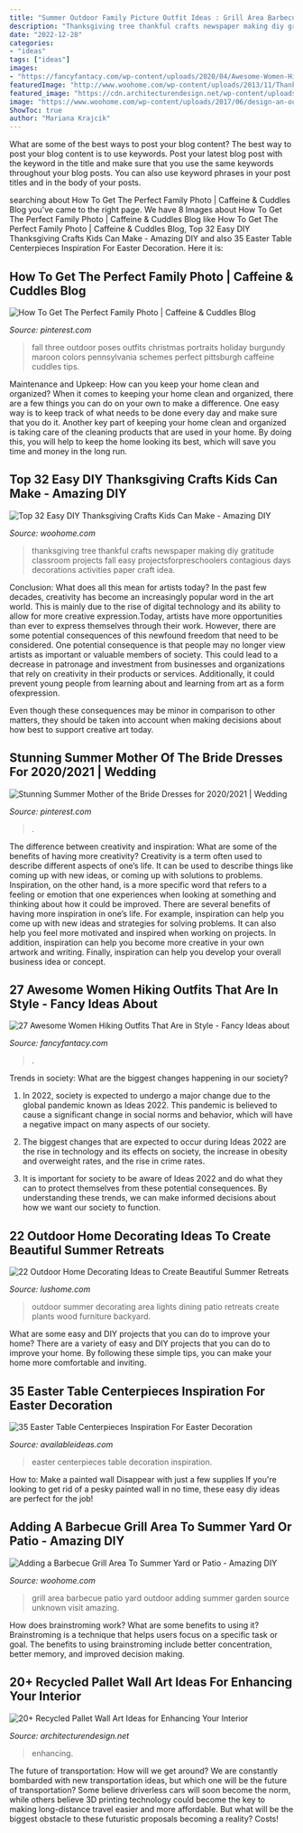 ```yaml
---
title: "Summer Outdoor Family Picture Outfit Ideas : Grill Area Barbecue Patio Yard Outdoor Adding Summer Garden Source Unknown Visit Amazing"
description: "Thanksgiving tree thankful crafts newspaper making diy gratitude classroom projects fall easy projectsforpreschoolers contagious days decorations activities paper craft idea"
date: "2022-12-28"
categories:
- "ideas"
tags: ["ideas"]
images:
- "https://fancyfantacy.com/wp-content/uploads/2020/04/Awesome-Women-Hiking-Outfits-That-Are-in-Style-11.jpg"
featuredImage: "http://www.woohome.com/wp-content/uploads/2013/11/Thanksgiving-Crafts-Kids-Can-Make-29.jpg"
featured_image: "https://cdn.architecturendesign.net/wp-content/uploads/2015/06/AD-Pallet-Wall-Art-20.jpg"
image: "https://www.woohome.com/wp-content/uploads/2017/06/design-an-outdoor-barbeque-grill-area-4.jpg"
ShowToc: true
author: "Mariana Krajcik"
---
```



What are some of the best ways to post your blog content?
The best way to post your blog content is to use keywords. Post your latest blog post with the keyword in the title and make sure that you use the same keywords throughout your blog posts. You can also use keyword phrases in your post titles and in the body of your posts.

	

		
searching about How To Get The Perfect Family Photo | Caffeine &amp; Cuddles Blog you've came to the right page. We have 8 Images about How To Get The Perfect Family Photo | Caffeine &amp; Cuddles Blog like How To Get The Perfect Family Photo | Caffeine &amp; Cuddles Blog, Top 32 Easy DIY Thanksgiving Crafts Kids Can Make - Amazing DIY and also 35 Easter Table Centerpieces Inspiration For Easter Decoration. Here it is:
		
    
## How To Get The Perfect Family Photo | Caffeine &amp; Cuddles Blog

<img loading=lazy src="https://i.pinimg.com/736x/e4/3d/4a/e43d4a6bf5efd860d3e98d98faef6495--family-of-three-photo-ideas-fall-family-photos.jpg" onerror="this.onerror=null;this.src='https://tse2.mm.bing.net/th?id=OIP.E6EVClOsuoB5tSs_6VQFEQHaLv&amp;pid=15.1';" alt="How To Get The Perfect Family Photo | Caffeine &amp; Cuddles Blog">

_Source: pinterest.com_

>fall three outdoor poses outfits christmas portraits holiday burgundy maroon colors pennsylvania schemes perfect pittsburgh caffeine cuddles tips. 

	

Maintenance and Upkeep: How can you keep your home clean and organized?
When it comes to keeping your home clean and organized, there are a few things you can do on your own to make a difference. One easy way is to keep track of what needs to be done every day and make sure that you do it. Another key part of keeping your home clean and organized is taking care of the cleaning products that are used in your home. By doing this, you will help to keep the home looking its best, which will save you time and money in the long run.

    
## Top 32 Easy DIY Thanksgiving Crafts Kids Can Make - Amazing DIY

<img loading=lazy src="http://www.woohome.com/wp-content/uploads/2013/11/Thanksgiving-Crafts-Kids-Can-Make-29.jpg" onerror="this.onerror=null;this.src='https://tse2.mm.bing.net/th?id=OIP.sKiBbTtZrke5txgb334BhwHaKS&amp;pid=15.1';" alt="Top 32 Easy DIY Thanksgiving Crafts Kids Can Make - Amazing DIY">

_Source: woohome.com_

>thanksgiving tree thankful crafts newspaper making diy gratitude classroom projects fall easy projectsforpreschoolers contagious days decorations activities paper craft idea. 

	

Conclusion: What does all this mean for artists today?
In the past few decades, creativity has become an increasingly popular word in the art world. This is mainly due to the rise of digital technology and its ability to allow for more creative expression.Today, artists have more opportunities than ever to express themselves through their work. However, there are some potential consequences of this newfound freedom that need to be considered.
One potential consequence is that people may no longer view artists as important or valuable members of society. This could lead to a decrease in patronage and investment from businesses and organizations that rely on creativity in their products or services. Additionally, it could prevent young people from learning about and learning from art as a form ofexpression.

Even though these consequences may be minor in comparison to other matters, they should be taken into account when making decisions about how best to support creative art today.

    
## Stunning Summer Mother Of The Bride Dresses For 2020/2021 | Wedding

<img loading=lazy src="https://i.pinimg.com/736x/4a/b1/21/4ab121dea4595c58afb18dd7af2b5b69.jpg" onerror="this.onerror=null;this.src='https://tse2.mm.bing.net/th?id=OIP._IJMZ9gDflWpRVegqo_WtQAAAA&amp;pid=15.1';" alt="Stunning Summer Mother of the Bride Dresses for 2020/2021 | Wedding">

_Source: pinterest.com_

>. 

	

The difference between creativity and inspiration: What are some of the benefits of having more creativity?
Creativity is a term often used to describe different aspects of one’s life. It can be used to describe things like coming up with new ideas, or coming up with solutions to problems. Inspiration, on the other hand, is a more specific word that refers to a feeling or emotion that one experiences when looking at something and thinking about how it could be improved.
There are several benefits of having more inspiration in one’s life. For example, inspiration can help you come up with new ideas and strategies for solving problems. It can also help you feel more motivated and inspired when working on projects. In addition, inspiration can help you become more creative in your own artwork and writing. Finally, inspiration can help you develop your overall business idea or concept.

    
## 27 Awesome Women Hiking Outfits That Are In Style - Fancy Ideas About

<img loading=lazy src="https://fancyfantacy.com/wp-content/uploads/2020/04/Awesome-Women-Hiking-Outfits-That-Are-in-Style-11.jpg" onerror="this.onerror=null;this.src='https://tse1.mm.bing.net/th?id=OIP.e7kg79MNtdySMkoAS2bV9wHaLH&amp;pid=15.1';" alt="27 Awesome Women Hiking Outfits That Are in Style - Fancy Ideas about">

_Source: fancyfantacy.com_

>. 

	

Trends in society: What are the biggest changes happening in our society?
1. In 2022, society is expected to undergo a major change due to the global pandemic known as Ideas 2022. This pandemic is believed to cause a significant change in social norms and behavior, which will have a negative impact on many aspects of our society.
2. The biggest changes that are expected to occur during Ideas 2022 are the rise in technology and its effects on society, the increase in obesity and overweight rates, and the rise in crime rates.

3. It is important for society to be aware of Ideas 2022 and do what they can to protect themselves from these potential consequences. By understanding these trends, we can make informed decisions about how we want our society to function.

    
## 22 Outdoor Home Decorating Ideas To Create Beautiful Summer Retreats

<img loading=lazy src="https://www.lushome.com/wp-content/uploads/2019/05/summer-decorating-backyard-ideas-19.jpg" onerror="this.onerror=null;this.src='https://tse4.mm.bing.net/th?id=OIP.yX9lzIBpvsF_o5aNeQGuMwAAAA&amp;pid=15.1';" alt="22 Outdoor Home Decorating Ideas to Create Beautiful Summer Retreats">

_Source: lushome.com_

>outdoor summer decorating area lights dining patio retreats create plants wood furniture backyard. 

	

What are some easy and DIY projects that you can do to improve your home?
There are a variety of easy and DIY projects that you can do to improve your home. By following these simple tips, you can make your home more comfortable and inviting.

    
## 35 Easter Table Centerpieces Inspiration For Easter Decoration

<img loading=lazy src="http://availableideas.com/wp-content/uploads/2016/02/Easter-Centerpieces-Ideas-18.jpg" onerror="this.onerror=null;this.src='https://tse1.mm.bing.net/th?id=OIP.bHXWeDvnCoVJFllueM90sAHaJ4&amp;pid=15.1';" alt="35 Easter Table Centerpieces Inspiration For Easter Decoration">

_Source: availableideas.com_

>easter centerpieces table decoration inspiration. 

	

How to: Make a painted wall Disappear with just a few supplies
If you're looking to get rid of a pesky painted wall in no time, these easy diy ideas are perfect for the job!

    
## Adding A Barbecue Grill Area To Summer Yard Or Patio - Amazing DIY

<img loading=lazy src="https://www.woohome.com/wp-content/uploads/2017/06/design-an-outdoor-barbeque-grill-area-4.jpg" onerror="this.onerror=null;this.src='https://tse4.mm.bing.net/th?id=OIP.iygxT-INhdzHChcEu2K24QHaQX&amp;pid=15.1';" alt="Adding a Barbecue Grill Area To Summer Yard or Patio - Amazing DIY">

_Source: woohome.com_

>grill area barbecue patio yard outdoor adding summer garden source unknown visit amazing. 

	

How does brainstroming work? What are some benefits to using it?
Brainstroming is a technique that helps users focus on a specific task or goal. The benefits to using brainstroming include better concentration, better memory, and improved decision making.

    
## 20+ Recycled Pallet Wall Art Ideas For Enhancing Your Interior

<img loading=lazy src="https://cdn.architecturendesign.net/wp-content/uploads/2015/06/AD-Pallet-Wall-Art-20.jpg" onerror="this.onerror=null;this.src='https://tse1.mm.bing.net/th?id=OIP.qmvGSoMFNI_DEIH-u0OUHQHaJ4&amp;pid=15.1';" alt="20+ Recycled Pallet Wall Art Ideas for Enhancing Your Interior">

_Source: architecturendesign.net_

>enhancing. 

	

The future of transportation: How will we get around?
We are constantly bombarded with new transportation ideas, but which one will be the future of transportation? Some believe driverless cars will soon become the norm, while others believe 3D printing technology could become the key to making long-distance travel easier and more affordable. But what will be the biggest obstacle to these futuristic proposals becoming a reality? Costs!

